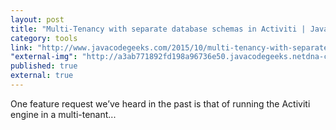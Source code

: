 ```yaml
---
layout: post
title: "Multi-Tenancy with separate database schemas in Activiti | Java Code Geeks"
category: tools
link: "http://www.javacodegeeks.com/2015/10/multi-tenancy-with-separate-database-schemas-in-activiti.html"
"external-img": "http://a3ab771892fd198a96736e50.javacodegeeks.netdna-cdn.com/wp-content/uploads/2012/10/activiti-logo.jpg"
published: true
external: true
---
```

<p>
One feature request we’ve heard in the past is that of running the Activiti engine in a multi-tenant...</p>